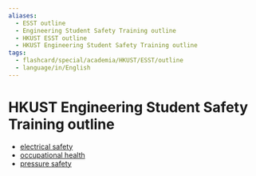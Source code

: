 ```yaml
---
aliases:
  - ESST outline
  - Engineering Student Safety Training outline
  - HKUST ESST outline
  - HKUST Engineering Student Safety Training outline
tags:
  - flashcard/special/academia/HKUST/ESST/outline
  - language/in/English
---
```


# HKUST Engineering Student Safety Training outline

- [electrical safety](electrical%20safety/outline.md)
- [occupational health](occupational%20health/outline.md)
- [pressure safety](pressure%20safety/outline.md)
